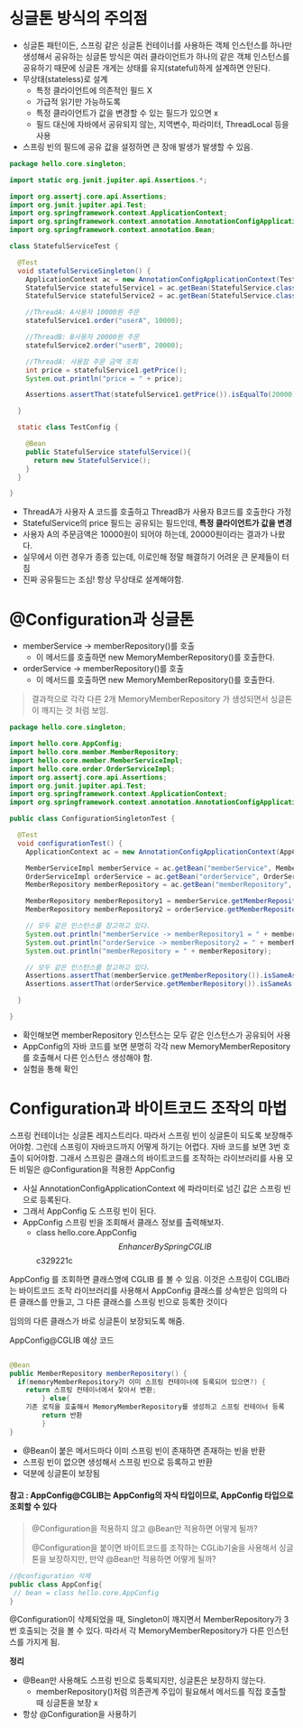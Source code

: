 # 싱글톤 방식의 주의점
- 싱글톤 패턴이든, 스프링 같은 싱글톤 컨테이너를 사용하든 객체 인스턴스를 하나만 생성해서 공유하는 싱글톤 방식은 여러 클라이언트가 하나의
    같은 객체 인스턴스를 공유하기 때문에 싱글톤 개게는 상태를 유지(stateful)하게 설계하면 안된다.
- 무상태(stateless)로 설계
  - 특정 클라이언트에 의존적인 필드 X
  - 가급적 읽기만 가능하도록
  - 특정 클라이언트가 값을 변경할 수 있는 필드가 있으면 x
  - 필드 대신에 자바에서 공유되지 않는, 지역변수, 파라미터, ThreadLocal 등을 사용
- 스프링 빈의 필드에 공유 값을 설정하면 큰 장애 발생가 발생할 수 있음.
```java
package hello.core.singleton;

import static org.junit.jupiter.api.Assertions.*;

import org.assertj.core.api.Assertions;
import org.junit.jupiter.api.Test;
import org.springframework.context.ApplicationContext;
import org.springframework.context.annotation.AnnotationConfigApplicationContext;
import org.springframework.context.annotation.Bean;

class StatefulServiceTest {

  @Test
  void statefulServiceSingleton() {
    ApplicationContext ac = new AnnotationConfigApplicationContext(TestConfig.class);
    StatefulService statefulService1 = ac.getBean(StatefulService.class);
    StatefulService statefulService2 = ac.getBean(StatefulService.class);

    //ThreadA: A사용자 10000원 주문
    statefulService1.order("userA", 10000);

    //ThreadB: B사용자 20000원 주문
    statefulService2.order("userB", 20000);

    //ThreadA: 사용잠 주문 금액 조회
    int price = statefulService1.getPrice();
    System.out.println("price = " + price);

    Assertions.assertThat(statefulService1.getPrice()).isEqualTo(20000);

  }

  static class TestConfig {

    @Bean
    public StatefulService statefulService(){
      return new StatefulService();
    }
  }

}
```

- ThreadA가 사용자 A 코드를 호출하고 ThreadB가 사용자 B코드를 호출한다 가정
- StatefulService의 price 필드는 공유되는 필드인데, **특정 클라이언트가 값을 변경**
- 사용자 A의 주문금액은 10000원이 되어야 하는데, 20000원이라는 결과가 나왔다.
- 실무에서 이런 경우가 종종 있는데, 이로인해 정말 해결하기 어려운 큰 문제들이 터짐
- 진짜 공유필드는 조심! 항상 무상태로 설계해야함.


# @Configuration과 싱글톤

- memberService ->  memberRepository()를 호출
  - 이 메서드를 호출하면 new MemoryMemberRepository()를 호출한다.
- orderService -> memberRepository()를 호출 
  - 이 메서드를 호출하면 new MemoryMemberRepository()를 호출한다.

> 결과적으로 각각 다른 2개 MemoryMemberRepository 가 생성되면서 싱글톤이 깨지는 것 처럼 보임.


```java
package hello.core.singleton;

import hello.core.AppConfig;
import hello.core.member.MemberRepository;
import hello.core.member.MemberServiceImpl;
import hello.core.order.OrderServiceImpl;
import org.assertj.core.api.Assertions;
import org.junit.jupiter.api.Test;
import org.springframework.context.ApplicationContext;
import org.springframework.context.annotation.AnnotationConfigApplicationContext;

public class ConfigurationSingletonTest {

  @Test
  void configurationTest() {
    ApplicationContext ac = new AnnotationConfigApplicationContext(AppConfig.class);

    MemberServiceImpl memberService = ac.getBean("memberService", MemberServiceImpl.class);
    OrderServiceImpl orderService = ac.getBean("orderService", OrderServiceImpl.class);
    MemberRepository memberRepository = ac.getBean("memberRepository", MemberRepository.class);

    MemberRepository memberRepository1 = memberService.getMemberRepository();
    MemberRepository memberRepository2 = orderService.getMemberRepository();

    // 모두 같은 인스턴스를 참고하고 있다.
    System.out.println("memberService -> memberRepository1 = " + memberRepository1);
    System.out.println("orderService -> memberRepository2 = " + memberRepository2);
    System.out.println("memberRepository = " + memberRepository);

    // 모두 같은 인스턴스를 참고하고 있다.
    Assertions.assertThat(memberService.getMemberRepository()).isSameAs(memberRepository);
    Assertions.assertThat(orderService.getMemberRepository()).isSameAs(memberRepository);

  }

}

```

- 확인해보면 memberRepository 인스턴스는 모두 같은 인스턴스가 공유되어 사용
- AppConfig의 자바 코드를 보면 분명히 각각 new MemoryMemberRepository를 호출해서 다른 인스턴스 생성해야 함.
- 실험을 통해 확인

# Configuration과 바이트코드 조작의 마법
스프링 컨테이너는 싱글톤 레지스트리다. 따라서 스프링 빈이 싱글톤이 되도록 보장해주어야함.
그런데 스프링이 자바코드까지 어떻게 하기는 어렵다. 자바 코드를 보면 3번 호출이 되어야함.
그래서 스프링은 클래스의 바이트코드를 조작하는 라이브러리를 사용
모든 비밀은 @Configuration을 적용한 AppConfig

- 사실 AnnotationConfigApplicationContext 에 파라미터로 넘긴 값은 스프링 빈으로 등록된다.
- 그래서 AppConfig 도 스프링 빈이 된다.
- AppConfig 스프링 빈을 조회해서 클래스 정보를 출력해보자.
  - class hello.core.AppConfig$$EnhancerBySpringCGLIB$$c329221c


AppConfig 를 조회하면 클래스명에 CGLIB 를 볼 수 있음.
이것은 스프링이 CGLIB라는 바이트코드 조작 라이브러리를 사용해서 AppConfig 클래스를 상속받은 임의의 다른 클래스를 만들고,
그 다른 클래스를 스프링 빈으로 등록한 것이다

임의의 다른 클래스가 바로 싱글톤이 보장되도록 해줌.

AppConfig@CGLIB 예상 코드

```java

@Bean
public MemberRepository memberRepository() {
  if(memoryMemberRepository가 이미 스프링 컨테이너에 등록되어 있으면?) {
    return 스프링 컨테이너에서 찾아서 변환;
        } else{
    기존 로직을 호출해서 MemoryMemberRepository를 생성하고 스프링 컨테이너 등록
        return 반환
        }
}
```


- @Bean이 붙은 메서드마다 이미 스프링 빈이 존재하면 존재하는 빈을 반환
- 스프링 빈이 없으면 생성해서 스프링 빈으로 등록하고 반환
- 덕분에 싱글톤이 보장됨
#### 참고 : AppConfig@CGLIB는 AppConfig의 자식 타입이므로, AppConfig 타입으로 조회할 수 있다
> @Configuration을 적용하지 않고 @Bean만 적용하면 어떻게 될까?
> 
> @Configuration을 붙이면 바이트코드를 조작하는 CGLib기술을 사용해서 싱글톤을 보장하지만, 만약 @Bean만 적용하면 어떻게 될까?

```java
//@configuration 삭제
public class AppConfig{
 // bean = class hello.core.AppConfig 
}
```
@Configuration이 삭제되었을 때, Singleton이 깨지면서 MemberRepository가 3번 호출되는 것을 볼 수 있다.
 따라서 각 MemoryMemberRepository가 다른 인스턴스를 가지게 됨.

**정리**
- @Bean만 사용해도 스프링 빈으로 등록되지만, 싱글톤은 보장하지 않는다.
  - memberRepository()처럼 의존관계 주입이 필요해서 메서드를 직접 호출할 때 싱글톤을 보장 x
- 항상 @Configuration을 사용하기